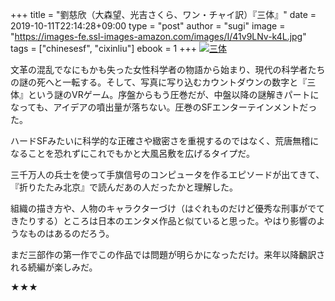+++
title = "劉慈欣（大森望、光吉さくら、ワン・チャイ訳）『三体』"
date = 2019-10-11T22:14:28+09:00
type = "post"
author = "sugi"
image = "https://images-fe.ssl-images-amazon.com/images/I/41v9LNv-k4L.jpg"
tags = ["chinesesf", "cixinliu"]
ebook = 1
+++
<a href="http://www.amazon.co.jp/exec/obidos/ASIN/4152098708/chezsugi-22/ref=nosim/" name="amazletlink" target="_blank"><img src="https://images-fe.ssl-images-amazon.com/images/I/41v9LNv-k4L.jpg" alt="三体" class="alignleft" /></a>

文革の混乱でなにもかも失った女性科学者の物語から始まり、現代の科学者たちの謎の死へと一転する。そして、写真に写り込むカウントダウンの数字と『三体』という謎のVRゲーム。序盤からもう圧巻だが、中盤以降の謎解きパートになっても、アイデアの噴出量が落ちない。圧巻のSFエンターテインメントだった。

ハードSFみたいに科学的な正確さや緻密さを重視するのではなく、荒唐無稽になることを恐れずにこれでもかと大風呂敷を広げるタイプだ。

三千万人の兵士を使って手旗信号のコンピュータを作るエピソードが出てきて、『折りたたみ北京』で読んだあの人だったかと理解した。

組織の描き方や、人物のキャラクターづけ（はぐれものだけど優秀な刑事がでてきたりする）ところは日本のエンタメ作品と似ていると思った。やはり影響のようなものはあるのだろう。

まだ三部作の第一作でこの作品では問題が明らかになっただけ。来年以降飜訳される続編が楽しみだ。

★★★